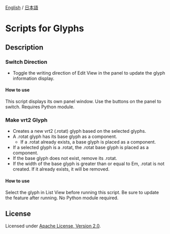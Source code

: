 [English](https://github.com/monokano/Glyphs-Scripts) / [日本語](README-JP.md)

# Scripts for Glyphs

## Description

### Switch Direction
  * Toggle the writing direction of Edit View in the panel to update the glyph information display.

#### How to use
This script displays its own panel window. Use the buttons on the panel to switch. Requires Python module.

### Make vrt2 Glyph
  * Creates a new vrt2 (.rotat) glyph based on the selected glyphs.
  * A .rotat glyph has its base glyph as a component.
      * If a .rotat already exists, a base glyph is placed as a component.
  * If a selected glyph is a .rotat, the .rotat base glyph is placed as a component.
  * If the base glyph does not exist, remove its .rotat.
  * If the width of the base glyph is greater than or equal to Em, .rotat is not created. If it already exists, it will be removed.
#### How to use
Select the glyph in List View before running this script. Be sure to update the feature after running. No Python module required.

## License

Licensed under [Apache License, Version 2.0](http://www.apache.org/licenses/LICENSE-2.0).
